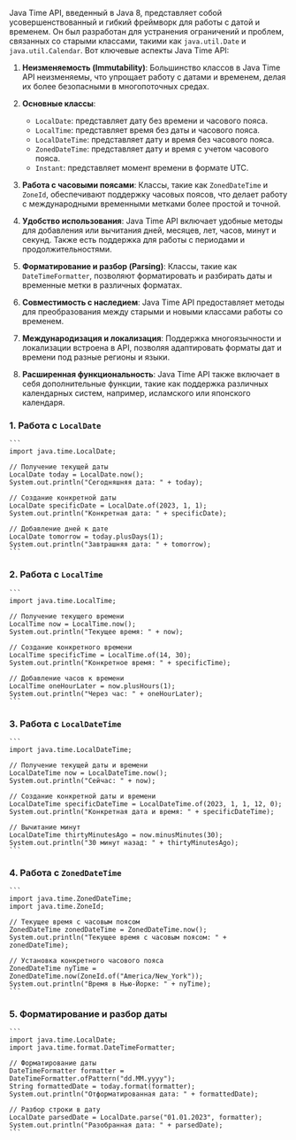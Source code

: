 Java Time API, введенный в Java 8, представляет собой усовершенствованный и гибкий фреймворк для работы с датой и временем. Он был разработан для устранения ограничений и проблем, связанных со старыми классами, такими как `java.util.Date` и `java.util.Calendar`. Вот ключевые аспекты Java Time API:

1. **Неизменяемость (Immutability)**: Большинство классов в Java Time API неизменяемы, что упрощает работу с датами и временем, делая их более безопасными в многопоточных средах.

2. **Основные классы**:
   - `LocalDate`: представляет дату без времени и часового пояса.
   - `LocalTime`: представляет время без даты и часового пояса.
   - `LocalDateTime`: представляет дату и время без часового пояса.
   - `ZonedDateTime`: представляет дату и время с учетом часового пояса.
   - `Instant`: представляет момент времени в формате UTC.

3. **Работа с часовыми поясами**: Классы, такие как `ZonedDateTime` и `ZoneId`, обеспечивают поддержку часовых поясов, что делает работу с международными временными метками более простой и точной.

4. **Удобство использования**: Java Time API включает удобные методы для добавления или вычитания дней, месяцев, лет, часов, минут и секунд. Также есть поддержка для работы с периодами и продолжительностями.

5. **Форматирование и разбор (Parsing)**: Классы, такие как `DateTimeFormatter`, позволяют форматировать и разбирать даты и временные метки в различных форматах.

6. **Совместимость с наследием**: Java Time API предоставляет методы для преобразования между старыми и новыми классами работы со временем.

7. **Международизация и локализация**: Поддержка многоязычности и локализации встроена в API, позволяя адаптировать форматы дат и времени под разные регионы и языки.

8. **Расширенная функциональность**: Java Time API также включает в себя дополнительные функции, такие как поддержка различных календарных систем, например, исламского или японского календаря.

### 1. Работа с `LocalDate`
	
	```
	import java.time.LocalDate;

	// Получение текущей даты
	LocalDate today = LocalDate.now();
	System.out.println("Сегодняшняя дата: " + today);

	// Создание конкретной даты
	LocalDate specificDate = LocalDate.of(2023, 1, 1);
	System.out.println("Конкретная дата: " + specificDate);

	// Добавление дней к дате
	LocalDate tomorrow = today.plusDays(1);
	System.out.println("Завтрашняя дата: " + tomorrow);
	```

### 2. Работа с `LocalTime`
	```
	import java.time.LocalTime;

	// Получение текущего времени
	LocalTime now = LocalTime.now();
	System.out.println("Текущее время: " + now);

	// Создание конкретного времени
	LocalTime specificTime = LocalTime.of(14, 30);
	System.out.println("Конкретное время: " + specificTime);

	// Добавление часов к времени
	LocalTime oneHourLater = now.plusHours(1);
	System.out.println("Через час: " + oneHourLater);
	```

### 3. Работа с `LocalDateTime`
	```
	import java.time.LocalDateTime;

	// Получение текущей даты и времени
	LocalDateTime now = LocalDateTime.now();
	System.out.println("Сейчас: " + now);

	// Создание конкретной даты и времени
	LocalDateTime specificDateTime = LocalDateTime.of(2023, 1, 1, 12, 0);
	System.out.println("Конкретная дата и время: " + specificDateTime);

	// Вычитание минут
	LocalDateTime thirtyMinutesAgo = now.minusMinutes(30);
	System.out.println("30 минут назад: " + thirtyMinutesAgo);
	```

### 4. Работа с `ZonedDateTime`
	```
	import java.time.ZonedDateTime;
	import java.time.ZoneId;

	// Текущее время с часовым поясом
	ZonedDateTime zonedDateTime = ZonedDateTime.now();
	System.out.println("Текущее время с часовым поясом: " + zonedDateTime);

	// Установка конкретного часового пояса
	ZonedDateTime nyTime = ZonedDateTime.now(ZoneId.of("America/New_York"));
	System.out.println("Время в Нью-Йорке: " + nyTime);
	```

### 5. Форматирование и разбор даты
	```
	import java.time.LocalDate;
	import java.time.format.DateTimeFormatter;

	// Форматирование даты
	DateTimeFormatter formatter = DateTimeFormatter.ofPattern("dd.MM.yyyy");
	String formattedDate = today.format(formatter);
	System.out.println("Отформатированная дата: " + formattedDate);

	// Разбор строки в дату
	LocalDate parsedDate = LocalDate.parse("01.01.2023", formatter);
	System.out.println("Разобранная дата: " + parsedDate);
	```

